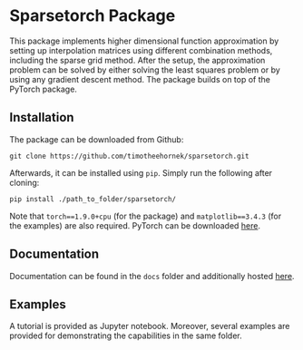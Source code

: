 # Sparsetorch Package
This package implements higher dimensional function approximation by setting up interpolation matrices using different combination methods, including the sparse grid method. After the setup, the approximation problem can be solved by either solving the least squares problem or by using any gradient descent method. The package builds on top of the PyTorch package.

## Installation
The package can be downloaded from Github:
```
git clone https://github.com/timotheehornek/sparsetorch.git
```
Afterwards, it can be installed using `pip`. Simply run the following after cloning:
```
pip install ./path_to_folder/sparsetorch/
```
Note that `torch==1.9.0+cpu` (for the package) and `matplotlib==3.4.3` (for the examples) are also required.
PyTorch can be downloaded [here](https://pytorch.org/get-started/locally/).

## Documentation
Documentation can be found in the `docs` folder and additionally hosted [here](https://timotheehornek.github.io/sparsetorch/).

## Examples
A tutorial is provided as Jupyter notebook. Moreover, several examples are provided for demonstrating the capabilities in the same folder.